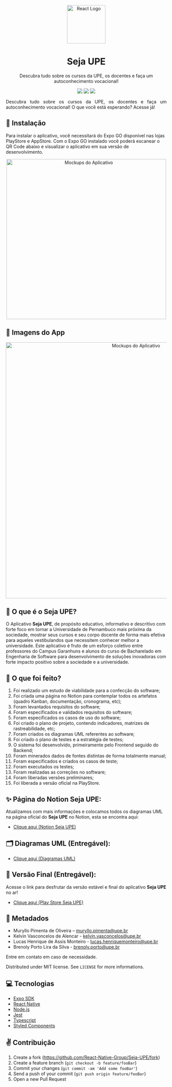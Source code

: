 <p align="center">
  <a href="https://reactnative.dev/" target="blank"><img src="https://i.imgur.com/HPX7AP1.png" width="120" alt="React Logo" /></a>
</p>
<h1 align="center">Seja UPE</h1>
<p align="center">Descubra tudo sobre os cursos da UPE, os docentes e faça um autoconhecimento vocacional!</p>

<p align="center">
  <img src="https://badgen.net/badge/icon/Google%20Play/green?icon=googleplay&label"/>
  <img src="https://badgen.net/badge/license/MIT/blue?icon=label"/>
  <img src="https://badgen.net/badge/author/MurylloEx/red?icon=label"/>
</p>

<p align="justify">
  Descubra tudo sobre os cursos da UPE, os docentes e faça um autoconhecimento vocacional! O que você está esperando? Acesse já!
</p>

## 👷 Instalação

Para instalar o aplicativo, você necessitará do Expo GO disponível nas lojas PlayStore e AppStore. Com o Expo GO instalado você poderá escanear o QR Code abaixo e visualizar o aplicativo em sua versão de desenvolvimento.

<p align="center">
  <img src="https://i.imgur.com/0UXb5cC.png" alt="Mockups do Aplicativo" width="500px"/>
</p>

## 📱 Imagens do App

<p align="center">
  <img src="https://i.imgur.com/6gZnyXR.png" alt="Mockups do Aplicativo" width="800px"/>
</p>

## 📖 O que é o Seja UPE?

O Aplicativo **Seja UPE**, de propósito educativo, informativo e descritivo com forte foco em tornar a Universidade de Pernambuco mais próxima da sociedade, mostrar seus cursos e seu corpo docente de forma mais efetiva para aqueles vestibulandos que necessitem conhecer melhor a universidade. Este aplicativo é fruto de um esforço coletivo entre professores do Campus Garanhuns e alunos do curso de Bacharelado em Engenharia de Software para desenvolvimento de soluções inovadoras com forte impacto positivo sobre a sociedade e a universidade.

## 📌 O que foi feito?

1) Foi realizado um estudo de viabilidade para a confecção do software;
2) Foi criada uma página no Notion para contemplar todos os artefatos (quadro Kanban, documentação, cronograma, etc);
3) Foram levantados requisitos do software;
4) Foram especificados e validados requisitos do software;
5) Foram especificados os casos de uso do software;
6) Foi criado o plano de projeto, contendo indicadores, matrizes de rastreabilidade, etc;
7) Foram criados os diagramas UML referentes ao software;
8) Foi criado o plano de testes e a estratégia de testes;
9) O sistema foi desenvolvido, primeiramente pelo Frontend seguido do Backend;
10) Foram minerados dados de fontes distintas de forma totalmente manual;
11) Foram especificados e criados os casos de teste;
12) Foram executados os testes;
13) Foram realizadas as correções no software;
14) Foram liberadas versões preliminares;
15) Foi liberada a versão oficial na PlayStore.

## ✨ Página do Notion Seja UPE:
Atualizamos com mais informações e colocamos todos os diagramas UML na página oficial do **Seja UPE** no Notion, esta se encontra aqui:
- [Clique aqui (Notion Seja UPE)](https://muryllo.notion.site/Projeto-1-Seja-UPE-3156ccc6753b4a8db6f8ef1b73a04137)

## 🗂️ Diagramas UML (Entregável):

- [Clique aqui (Diagramas UML)](https://muryllo.notion.site/Projeto-1-Seja-UPE-3156ccc6753b4a8db6f8ef1b73a04137)

## 🚀 Versão Final (Entregável):

Acesse o link para desfrutar da versão estável e final do aplicativo **Seja UPE** no ar!
- [Clique aqui (Play Store Seja UPE)](https://play.google.com/store/apps/details?id=com.sejaupe.app)

## 🎉 Metadados

- Muryllo Pimenta de Oliveira – muryllo.pimenta@upe.br<br>
- Kelvin Vasconcelos de Alencar - kelvin.vasconcelos@upe.br<br>
- Lucas Henrique de Assis Monteiro - lucas.henriquemonteiro@upe.br<br>
- Brenoly Porto Lira da Silva - brenoly.porto@upe.br<br>

Entre em contato em caso de necessidade.

Distributed under MIT license. See ``LICENSE`` for more informations.

## 💻 Tecnologias

- [Expo SDK](https://expo.dev/)
- [React Native](https://reactnative.dev/)
- [Node.js](https://nodejs.org/en/)
- [Jest](https://jestjs.io/pt-BR/)
- [Typescript](https://www.typescriptlang.org/)
- [Styled Components](https://styled-components.com/)

## ✌ Contribuição

1. Create a fork (<https://github.com/React-Native-Group/Seja-UPE/fork>)
2. Create a feature branch (`git checkout -b feature/fooBar`)
3. Commit your changes (`git commit -am 'Add some fooBar'`)
4. Send a push of your commit (`git push origin feature/fooBar`)
5. Open a new Pull Request
